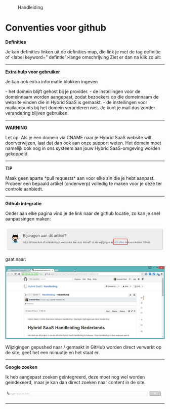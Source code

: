 <properties>
	<page>
		<title>Hybrid SaaS | Online Business Software</title>
	</page>
	<menu>
		<position>Handleiding</position>
		<title>Conventies</title>
	</menu>
</properties>

Conventies voor github
================================


**Definities**

Je kan definities linken uit de definities map, die link je met de tag <label>definitie</label> of <label keyword=” defintie”>lange omschrijving</label>
Ziet er dan na klik zo uit:

------------

**Extra hulp voor gebruiker**

Je kan ook extra informatie blokken ingeven

<div class="info">
- het domein blijft gehost bij je provider.
- de instellingen voor de domeinnaam worden aangepast, zodat bezoekers op die domeinnaam de website vinden die in Hybrid SaaS is gemaakt.
- de instellingen voor mailaccounts bij het domein veranderen niet. Je kunt je mail dus zonder verandering blijven gebruiken.
</div>

---------------

**WARNING**

<div class="warning">
Let op:
Als je een domein via CNAME naar je Hybrid SaaS website wilt doorverwijzen, laat dat dan ook aan onze support weten. Het domein moet namelijk ook nog in ons systeem aan jouw Hybrid SaaS-omgeving worden gekoppeld.
</div>

--------------

**TIP**

<div class="tip">
Maak geen aparte *pull requests* aan voor elke zin die je hebt aanpast. Probeer een bepaald artikel (onderwerp) volledig te maken voor je deze ter controle aanbiedt. 
</div>

---------------


**Github integratie**

Onder aan elke pagina vind je de link naar de github locatie, zo kan je snel aanpassingen maken:

![](images/feedback-github.jpg) 


gaat naar:

![](images/feedback-1.jpg) 

Wijzigingen gepushed naar / gemaakt in GitHub worden direct verwerkt op de site, geef het een minuutje en het staat er.

-----


**Google zoeken**

Ik heb aangepast zoeken geintegreerd, deze moet nog wel worden geindexeerd, maar je kan dan direct zoeken naar content in de site.

![](images/google-search.jpg) 

-----